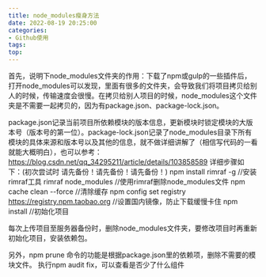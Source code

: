 ```yaml
---
title: node_modules瘦身方法
date: 2022-08-19 20:25:00
categories: 
- Github使用
tags:
top:
---
```

首先，说明下node_modules文件夹的作用：下载了npm或gulp的一些插件后，打开node_modules可以发现，里面有很多的文件夹，会导致我们将项目拷贝给别人的时候，传输速度会很慢。在拷贝给别人项目的时候，node_modules这个文件夹是不需要一起拷贝的，因为有package.json、package-lock.json。
<!--more-->
package.json记录当前项目所依赖模块的版本信息，更新模块时锁定模块的大版本号（版本号的第一位）。package-lock.json记录了node_modules目录下所有模块的具体来源和版本号以及其他的信息，就不做详细讲解了（相信写代码的一看就能大概明白），也可以参考：https://blog.csdn.net/qq_34295211/article/details/103858589
详细步骤如下：(初次尝试时 请先备份！请先备份！请先备份！)
npm install rimraf -g   		//安装rimraf工具
rimraf node_modules     		//使用rimraf删除node_modules文件
npm cache clean --force		//清除缓存
npm config set registry https://registry.npm.taobao.org	//设置国内镜像，防止下载缓慢卡住
npm  install			//初始化项目

每次上传项目至服务器备份时，删除node_modules文件夹，要修改项目时再重新初始化项目，安装依赖包。

另外，npm prune 命令的功能是根据package.json里的依赖项，删除不需要的模块文件。
执行npm audit fix，可以查看是否少了什么组件


